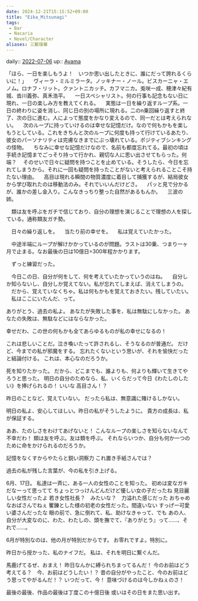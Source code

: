 ```yaml
---
date: 2024-12-21T15:15:52+09:00
title: "Eika_Mitsunagi"
tags:
 - Bar
 - Nacaria
 - Novel/Character
aliases: 三繋瑛華
---
```


daily:: [2022-07-06](Daily_Note/2022-07-06.md)
up:: [Ayama](Ayama.md)



「ほら、一日を楽しもうよ！　いつか思い出したときに、誰にだって誇れるくらいに！」
　ヴィーラ・ミルミラータ。ノッキナー・ノール。ビスカーニャ・エノム。ロナフ・リット。クァントニカッチ。カフマニカ。兎咲一成、穂津々紀有城、沓川義弥、真禾浩平。
　一日スペシャリスト。何の行事も記念もない日に現れ、一日の楽しみ方を教えてくれる。
　実態は一日を繰り返すループ系。一日の終わりに姿を消し、同じ日の別の場所に現れる。二のn乗回繰り返すと終了、次の日に進む。人によって態度をかなり変えるので、同一だとは考えられない。
　次のループに持っていけるのは幸せな記憶だけ。なので何もかもを楽しもうとしている。これをきちんと次のループに何度も持って行けているあたり、彼女のパーソナリティは完膚なきまでにぶっ壊れている。ポジティブシンキングの怪物。
　ちなみに幸せな記憶だけなので、名前も都度忘れてる。最初の頃は手続き記憶までごっそり持って行かれ、親切な人に思い出させてもらった。何端？
　そのせいで日々に疑問を持つことを止めている。そうしたら、今日を忘れてしまうから。それに一回も疑問を持ったことがないと考えられることこそ持たない理由。
　高目は現れる瞬間の物質濃度に着目して捕獲するが、結局彼女から学び取れたのは移動法のみ。それでいいんだけどさ。
　パッと見で分かるが、誰かの差し金入り。こんなきっちり整った自然があるもんか。
　三波の姉。

　類は友を呼ぶをガチで信じており、自分の理想を演じることで理想の人を探している。通称類友ガチ勢。




　日々の繰り返しを。
　当たり前の幸せを。
　私は覚えていたかった。



　中途半端にループが解けかかっているのが問題。ラストは30乗、つまり一ヶ月で止まる。なお最後の日は10億日=300年程かかります。


　ずっと練習だった。




　今日この日、自分が何をして、何を考えていたかっていうのはね。
　自分しか知らないし、自分しか覚えてない。私が忘れてしまえば、消えてしまうの。
　だから、覚えていなくちゃ。私は何もかもを覚えておきたい。残していたい。
　私はここにいたんだ、って。

ありがとう、過去の私よ。
あなたが失敗した事を、私は無駄にしなかった。
あなたの失敗は、無駄などにはならなかった。

幸せだわ、この世の何もかも全てあらゆるものが私の幸せになるの！

これは悲しいことだ。泣き喚いたって許されるし、そうなるのが普通だ。
だけど、今までの私が邪魔をする。
忘れたくないという思いが、それを愉快だったと結論付ける。
これは、本心なのだろうか。

死を知りたかった。
だから、どこまでも、誰よりも、何よりも輝いて生きてやろうと思った。
明日の自分のためなら、私、いくらだって今日《わたしのしたい》を捧げられるの！
いいな
高目さん！？

昨日のことなど、覚えていない。
だったら私は、無意識に賭けるしかない。

明日の私よ、安心してほしい。昨日の私がそうしたように。
貴方の成長は、私が保証する。

ああ、たのしさをわけてあげないと！
こんなループの楽しさを知らないなんて不幸だわ！
類は友を呼ぶ。友は類を呼ぶ。
それならいつか、自分も何か一つのために命をかけられるのだろうか。


記憶をなくすからやたらと鋭い洞察力
これ置き手紙さんでは？

過去の私が残した言葉が、今の私を引き上げる。

6月、17日。
私達は一斉に、ある一人の女性のことを知った。
初めは変なガキだなーって思ってて
ちょっとつっけんどんだけど優しい女の子だったね
見目麗しい女性だったよ
若き女性社長？　みたいな？　力溢れた感じだった
おちゃめなおばさんでねぇ
矍鑠とした様の初老の女性だった。間違いない
すっげー可愛い婆さんだったな
眼の前で、急に倒れて、私、助けなきゃって、でも
あの人、自分が大変なのに、わた、わたしの、頭を撫でて、『ありがとう』って……、それで……。

6月が特別なのは、他の月が特別だからです。
お零れですよ。特別に。

昨日から授かった、私のナイフだ。
私は、それを明日に繋ぐんだ。

馬鹿げてるぜ、おまえ！
昨日なんかに縛られちまってるんだ！
今のお前はどう考えてる？　今、お前はどうしたい！？
昔の自分がやったこと、今のお前はどう思ってやがるんだ！？
いつだって、今！
意味づけるのは今しかねぇのさ！


最後の最後、作品の最後は丁度この十億日後
或いはその日をまた思い出す。